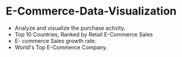 # E-Commerce-Data-Visualization
- Analyze and visualize the purchase activity.
- Top 10 Countries, Ranked by Retail E-Commerce Sales
- E- commerce Sales growth rate.
- World's Top E-Commerce Company. 
